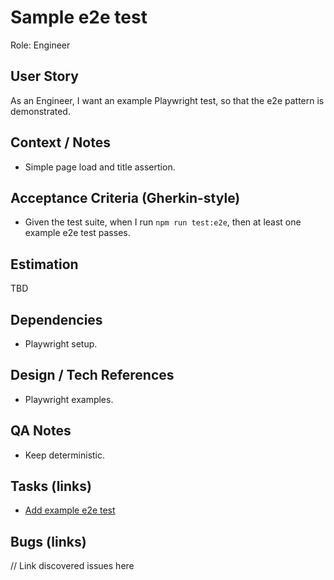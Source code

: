 # Sample e2e test

Role: Engineer

## User Story

As an Engineer, I want an example Playwright test, so that the e2e pattern is demonstrated.

## Context / Notes

- Simple page load and title assertion.

## Acceptance Criteria (Gherkin-style)

- Given the test suite, when I run `npm run test:e2e`, then at least one example e2e test passes.

## Estimation

TBD

## Dependencies

- Playwright setup.

## Design / Tech References

- Playwright examples.

## QA Notes

- Keep deterministic.

## Tasks (links)

- [Add example e2e test](./tasks/add-example-e2e-test.md)

## Bugs (links)

// Link discovered issues here
